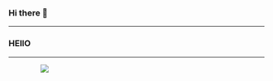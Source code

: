 ### Hi there 👋

<!--
**PreyumKr/PreyumKr** is a ✨ _special_ ✨ repository because its `README.md` (this file) appears on your GitHub profile.

Here are some ideas to get you started:

- 🔭 I’m currently working on ...
- 🌱 I’m currently learning ...
- 👯 I’m looking to collaborate on ...
- 🤔 I’m looking for help with ...
- 💬 Ask me about ...
- 📫 How to reach me: ...
- 😄 Pronouns: ...
- ⚡ Fun fact: ...
-->
---
### HEllO

---
<p>&nbsp;&nbsp;&nbsp;&nbsp;&nbsp;&nbsp;&nbsp;&nbsp;&nbsp;&nbsp;&nbsp;&nbsp;&nbsp;&nbsp;&nbsp;&nbsp;<img allign="center" src="https://github-readme-stats.vercel.app/api?username=PreyumKr&count_private=true&show_icons=true&theme=dark"/></p>